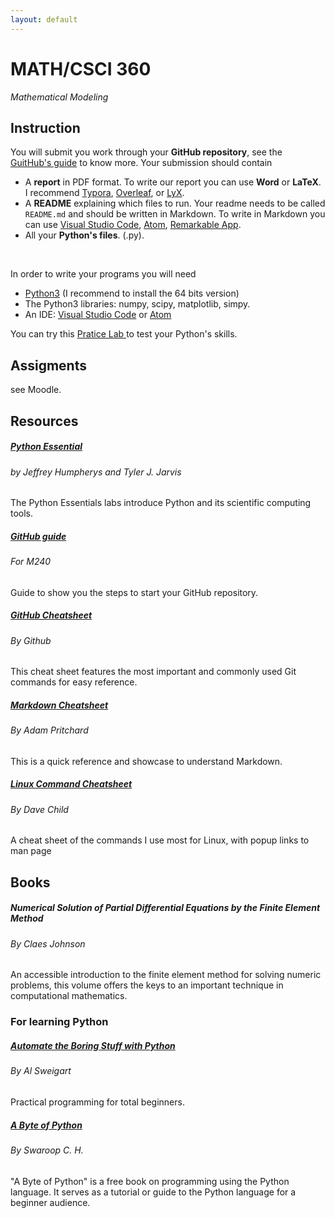 ```yaml
---
layout: default
---
```




# MATH/CSCI 360
<i>Mathematical Modeling</i>

## Instruction

You will submit you work through your **GitHub repository**, see the <a href="/guides/github_guide.html">GuitHub's guide</a> to know more. Your submission should contain
* A <b>report</b> in PDF format. To write our report you can use <b>Word</b> or <b>LaTeX</b>. I recommend
<a href="https://typora.io/">Typora</a>,  <a href="https://www.overleaf.com/">Overleaf</a>,  or <a href="https://www.lyx.org/">LyX</a>.
* A <b>README</b> explaining which files to run. Your readme needs to be called `README.md` and should be written in Markdown. To write in Markdown you can use <a href="https://code.visualstudio.com/">Visual Studio Code</a>, <a href="https://atom.io/">Atom</a>, <a href="https://remarkableapp.github.io/">Remarkable App</a>.
* All your <b>Python's files</b>. (.py).
<br/>

In order to write your programs you will need
* <a href="https://www.python.org/downloads/">Python3</a> (I recommend to install the 64 bits version)
* The Python3 libraries: numpy, scipy, matplotlib, simpy.
* An IDE: <a href="https://code.visualstudio.com/">Visual Studio Code</a> or <a href="https://atom.io/">Atom</a>

You can try this <a href="/courses/m240/labslabs/0.pdf">Pratice Lab </a>  to test your Python's skills.

## Assigments

see Moodle.

## Resources

<div class="row">
  <div class="col-sm-4 py-2">
    <div class="card card-body h-100">
     <h5 class="card-title"><a href="https://github.com/Foundations-of-Applied-Mathematics/Labs/raw/master/docs/PythonEssentials.pdf">Python Essential</a></h5>
     <h6 class="card-subtitle mb-2 text-muted">by Jeffrey Humpherys and Tyler J. Jarvis</h6>
      <p class="card-text">
      The Python Essentials labs introduce Python and its scientific computing tools.
      </p>
    </div>
  </div>

  <div class="col-sm-4 py-2">
    <div class="card h-100 card-body">
      <h5 class="card-title"><a href="/guides/github_guide.html">GitHub guide</a></h5>
       <h6 class="card-subtitle mb-2 text-muted">For M240</h6>
      <p class="card-text">
      Guide to show you the steps to start your GitHub repository.
      </p>
    </div>
  </div>

  <div class="col-sm-4 py-2">
    <div class="card card-body h-100">
      <h5 class="card-title"><a href="https://education.github.com/git-cheat-sheet-education.pdf">GitHub Cheatsheet</a></h5>
      <h6 class="card-subtitle mb-2 text-muted">By Github</h6>
      <p class="card-text">
      This cheat sheet features the most important and commonly used Git commands for easy reference.
      </p>
    </div>
  </div>


  <div class="col-sm-4 py-2">
    <div class="card card-body h-100">
      <h5 class="card-title"><a href="https://github.com/adam-p/markdown-here/wiki/Markdown-Cheatsheet">Markdown Cheatsheet</a></h5>
      <h6 class="card-subtitle mb-2 text-muted">By Adam Pritchard</h6>
      <p class="card-text">
      This is a quick reference and showcase to understand Markdown.
      </p>
    </div>
  </div>

  <div class="col-sm-4 py-2">
    <div class="card h-100 card-body">
      <h5 class="card-title"><a href="https://www.cheatography.com/davechild/cheat-sheets/linux-command-line/">Linux Command Cheatsheet</a></h5>
      <h6 class="card-subtitle mb-2 text-muted">By Dave Child</h6>
      <p class="card-text">
      A cheat sheet of the commands I use most for Linux, with popup links to man page
      </p>
    </div>
  </div>
</div>



## Books



<div class="row">
  <div class="col-sm-4 py-2">
    <div class="card card-body h-100">
      <h5 class="card-title">Numerical Solution of Partial Differential Equations by the Finite Element Method</h5>
      <h6 class="card-subtitle mb-2 text-muted">By Claes Johnson</h6>
      <p class="card-text">
          An accessible introduction to the finite element method for solving numeric problems, this volume offers the keys to an important technique in computational mathematics.
      </p>
    </div>
  </div>
</div>

### For learning Python

<div class="row">
  <div class="col-sm-4 py-2">
    <div class="card card-body h-100">
      <h5 class="card-title"><a href="https://automatetheboringstuff.com/">Automate the Boring Stuff with Python</a></h5>
      <h6 class="card-subtitle mb-2 text-muted">By Al Sweigart</h6>
      <p class="card-text">
          Practical programming for total beginners.
        </p>
    </div>
  </div>
  <div class="col-sm-4 py-2">
    <div class="card h-100 card-body">
      <h5 class="card-title"><a href="https://python.swaroopch.com/">A Byte of Python</a></h5>
      <h6 class="card-subtitle mb-2 text-muted">By Swaroop C. H.</h6>
      <p class="card-text">
      "A Byte of Python" is a free book on programming using the Python language. It serves as a tutorial or guide to the Python language for a beginner audience.
      </p>
    </div>
  </div>
</div>
